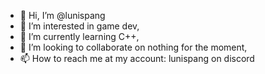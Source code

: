 - 👋 Hi, I’m @lunispang
- 👀 I’m interested in game dev,
- 🌱 I’m currently learning C++,
- 💞️ I’m looking to collaborate on nothing for the moment,
- 📫 How to reach me at my account: lunispang on discord

<!---
lunispang/lunispang is a ✨ special ✨ repository because its `README.md` (this file) appears on your GitHub profile.
You can click the Preview link to take a look at your changes.
--->
